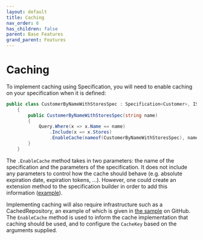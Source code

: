 ```yaml
---
layout: default
title: Caching
nav_order: 6
has_children: false
parent: Base Features
grand_parent: Features
---
```


# Caching

To implement caching using Specification, you will need to enable caching on your specification when it is defined:

```csharp
public class CustomerByNameWithStoresSpec : Specification<Customer>, ISingleResultSpecification
    {
        public CustomerByNameWithStoresSpec(string name)
        {
            Query.Where(x => x.Name == name)
                .Include(x => x.Stores)
                .EnableCache(nameof(CustomerByNameWithStoresSpec), name);
        }
    }
```

The `.EnableCache` method takes in two parameters: the name of the specification and the parameters of the specification. It does not include any parameters to control how the cache should behave (e.g. absolute expiration date, expiration tokens, ...). However, one could create an extension method to the specification builder in order to add this information ([example](../extensions/extend-specification-builder.md)).

Implementing caching will also require infrastructure such as a CachedRepository, an example of which is given in [the sample](https://github.com/ardalis/Specification/blob/2605202df4d8e40fe388732db6d8f7a3754fcc2b/sample/Ardalis.SampleApp.Infrastructure/Data/CachedCustomerRepository.cs#L13) on GitHub. The `EnableCache` method is used to inform the cache implementation that caching should be used, and to configure the `CacheKey` based on the arguments supplied.
